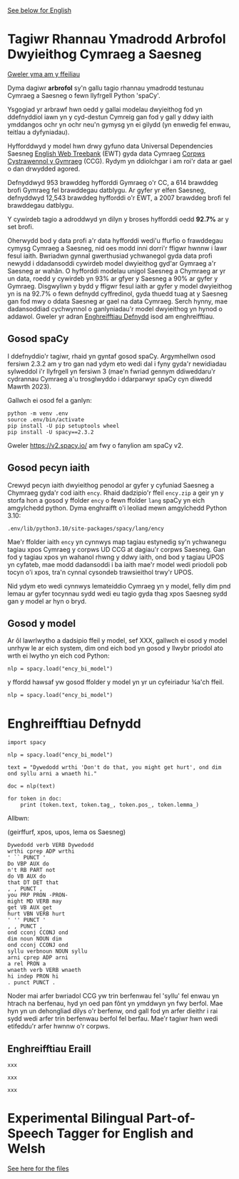 [See below for English](#experimental-bilingual-part-of-speech-tagger-for-english-and-welsh)

# Tagiwr Rhannau Ymadrodd Arbrofol Dwyieithog Cymraeg a Saesneg

[Gweler yma am y ffeiliau](https://github.com/techiaith/spacy-tagiwr-ency/releases/tag/22.10)

Dyma dagiwr **arbrofol** sy'n gallu tagio rhannau ymadrodd testunau Cymraeg a Saesneg o fewn llyfrgell Python 'spaCy'. 

Ysgogiad yr arbrawf hwn oedd y gallai modelau dwyieithog fod yn ddefnyddiol iawn yn y cyd-destun Cymreig gan fod y gall y ddwy iaith ymddangos ochr yn ochr neu'n gymysg yn ei gilydd (yn enwedig fel enwau, teitlau a dyfyniadau).

Hyfforddwyd y model hwn drwy gyfuno data Universal Dependencies Saesneg [English Web Treebank](https://universaldependencies.org/treebanks/en_ewt/index.html) (EWT) gyda data Cymraeg [Corpws Cystrawennol y Gymraeg](https://universaldependencies.org/treebanks/cy_ccg/index.html) (CCG). Rydym yn ddiolchgar i am roi'r data ar gael o dan drwydded agored.

Defnyddwyd 953 brawddeg hyfforddi Gymraeg o'r CC, a 614 brawddeg brofi Gymraeg fel brawddegau datblygu. Ar gyfer yr elfen Saesneg, defnyddwyd 12,543 brawddeg hyfforddi o'r EWT, a 2007 brawddeg brofi fel brawddegau datblygu.

Y cywirdeb tagio a adroddwyd yn dilyn y broses hyfforddi oedd **92.7%** ar y set brofi.

Oherwydd bod y data profi a'r data hyfforddi wedi'u ffurfio o frawddegau cymysg Cymraeg a Saesneg, nid oes modd inni dorri'r ffigwr hwnnw i lawr fesul iaith. Bwriadwn gynnal gwerthusiad ychwanegol gyda data profi newydd i ddadansoddi cywirdeb model dwyieithog gyd'ar Gymraeg a'r Saesneg ar wahân. O hyfforddi modelau unigol Saesneg a Chymraeg ar yr un data, roedd y cywirdeb yn 93% ar gfyer y Saesneg a 90% ar gyfer y Gymraeg. Disgwyliwn y bydd y ffigwr fesul iaith ar gyfer y model dwyieithog yn is na 92.7% o fewn defnydd cyffredinol, gyda thuedd tuag at y Saesneg gan fod mwy o ddata Saesneg ar gael na data Cymraeg. Serch hynny, mae dadansoddiad cychwynnol o ganlyniadau'r model dwyieithog yn hynod o addawol. Gweler yr adran [Enghreifftiau Defnydd](enghreifftiau-defnydd) isod am enghreifftiau.

## Gosod spaCy

I ddefnyddio'r tagiwr, rhaid yn gyntaf gosod spaCy. Argymhellwn osod fersiwn 2.3.2 am y tro gan nad ydym eto wedi dal i fyny gyda'r newidiadau sylweddol i'r llyfrgell yn fersiwn 3 (mae'n fwriad gennym ddiweddaru'r cydrannau Cymraeg a'u trosglwyddo i ddarparwyr spaCy cyn diwedd Mawrth 2023). 

Gallwch ei osod fel a ganlyn:

```
python -m venv .env
source .env/bin/activate
pip install -U pip setuptools wheel
pip install -U spacy==2.3.2
```

Gweler https://v2.spacy.io/ am fwy o fanylion am spaCy v2.

## Gosod pecyn iaith
Crewyd pecyn iaith dwyieithog penodol ar gyfer y cyfuniad Saesneg a Chymraeg gyda'r cod iaith `ency`. Rhaid dadzipio'r ffeil `ency.zip` a geir yn y storfa hon a gosod y ffolder `ency` o fewn ffolder `lang` spaCy yn eich amgylchedd python. Dyma enghraifft o'i leoliad mewn amgylchedd Python 3.10:

```
.env/lib/python3.10/site-packages/spacy/lang/ency
```

Mae'r ffolder iaith `ency` yn cynnwys map tagiau estynedig sy'n ychwanegu tagiau xpos Cymraeg y corpws UD CCG at dagiau'r corpws Saesneg. Gan fod y tagiau xpos yn wahanol rhwng y ddwy iaith, ond bod y tagiau UPOS yn cyfateb, mae modd dadansoddi i ba iaith mae'r model wedi priodoli pob tocyn o'i xpos, tra'n cynnal cysondeb trawsieithol trwy'r UPOS.

Nid ydym eto wedi cynnwys lemateiddio Cymraeg yn y model, felly dim pnd lemau ar gyfer tocynnau sydd wedi eu tagio gyda thag xpos Saesneg sydd gan y model ar hyn o bryd.

## Gosod y model
Ar ôl lawrlwytho a dadsipio ffeil y model, sef XXX, gallwch ei osod y model unrhyw le ar eich system, dim ond eich bod yn gosod y llwybr priodol ato wrth ei lwytho yn eich cod Python:

```
nlp = spacy.load("ency_bi_model")
```

y ffordd hawsaf yw gosod ffolder y model yn yr un cyfeiriadur ¾a'ch ffeil.

```
nlp = spacy.load("ency_bi_model")
```

# Enghreifftiau Defnydd

```
import spacy

nlp = spacy.load("ency_bi_model")

text = "Dywedodd wrthi 'Don't do that, you might get hurt', ond dim ond syllu arni a wnaeth hi."

doc = nlp(text)

for token in doc:
    print (token.text, token.tag_, token.pos_, token.lemma_)
```

Allbwn:

(geirffurf, xpos, upos, lema os Saesneg)

```
Dywedodd verb VERB Dywedodd
wrthi cprep ADP wrthi
' `` PUNCT '
Do VBP AUX do
n't RB PART not
do VB AUX do
that DT DET that
, , PUNCT ,
you PRP PRON -PRON-
might MD VERB may
get VB AUX get
hurt VBN VERB hurt
' '' PUNCT '
, , PUNCT ,
ond cconj CCONJ ond
dim noun NOUN dim
ond cconj CCONJ ond
syllu verbnoun NOUN syllu
arni cprep ADP arni
a rel PRON a
wnaeth verb VERB wnaeth
hi indep PRON hi
. punct PUNCT .
```

Noder mai arfer bwriadol CCG yw trin berfenwau fel 'syllu' fel enwau yn htrach na berfenau, hyd yn oed pan fônt yn ymddwyn yn fwy berfol. Mae hyn yn un dehongliad dilys o'r berfenw, ond gall fod yn arfer dieithr i rai sydd wedi arfer trin berfenwau berfol fel berfau. Mae'r tagiwr hwn wedi etifeddu'r arfer hwnnw o'r corpws.

## Enghreifftiau Eraill

```
xxx
```

```
xxx
```

```
xxx
```

# Experimental Bilingual Part-of-Speech Tagger for English and Welsh

[See here for the files](https://github.com/techiaith/spacy-tagiwr-ency/releases/tag/22.10)
